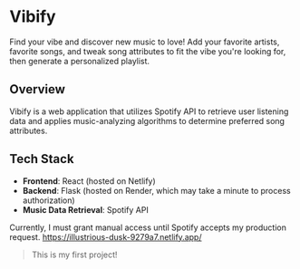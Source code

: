 # Vibify

Find your vibe and discover new music to love! Add your favorite artists, favorite songs, and tweak song attributes to fit the vibe you're looking for, then generate a personalized playlist.

## Overview

Vibify is a web application that utilizes Spotify API to retrieve user listening data and applies music-analyzing algorithms to determine preferred song attributes.

## Tech Stack

- **Frontend**: React (hosted on Netlify)
- **Backend**: Flask (hosted on Render, which may take a minute to process authorization)
- **Music Data Retrieval**: Spotify API

Currently, I must grant manual access until Spotify accepts my production request.
https://illustrious-dusk-9279a7.netlify.app/

> This is my first project!
